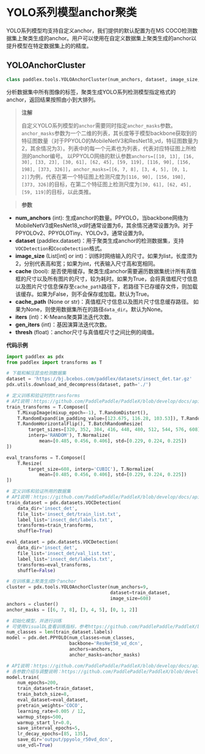 # YOLO系列模型anchor聚类

YOLO系列模型均支持自定义anchor，我们提供的默认配置为在MS COCO检测数据集上聚类生成的anchor。用户可以使用在自定义数据集上聚类生成的anchor以提升模型在特定数据集上的的精度。

## YOLOAnchorCluster

```python
class paddlex.tools.YOLOAnchorCluster(num_anchors, dataset, image_size, cache, cache_path=None, iters=300, gen_iters=1000, thresh=0.25)
```
分析数据集中所有图像的标签，聚类生成YOLO系列检测模型指定格式的anchor，返回结果按照由小到大排列。

> **注解**
>
> 自定义YOLO系列模型的`anchor`需要同时指定`anchor_masks`参数。`anchor_masks`参数为一个二维的列表，其长度等于模型backbone获取到的特征图数量（对于PPYOLO的MobileNetV3和ResNet18_vd，特征图数量为2，其余情况为3）。列表中的每一个元素也为列表，代表对应特征图上所检测的anchor编号。
> 以PPYOLO网络的默认参数`anchors=[[10, 13], [16, 30], [33, 23], [30, 61], [62, 45], [59, 119], [116, 90], [156, 198], [373, 326]]`，`anchor_masks=[[6, 7, 8], [3, 4, 5], [0, 1, 2]]`为例，代表在第一个特征图上检测尺度为`[116, 90], [156, 198], [373, 326]`的目标，在第二个特征图上检测尺度为`[30, 61], [62, 45], [59, 119]`的目标，以此类推。

> **参数**
>
* **num_anchors** (int): 生成anchor的数量。PPYOLO，当backbone网络为MobileNetV3或ResNet18_vd时通常设置为6，其余情况通常设置为9。对于PPYOLOv2、PPYOLOTiny、YOLOv3，通常设置为9。
* **dataset** (paddlex.dataset)：用于聚类生成anchor的检测数据集，支持`VOCDetection`和`CocoDetection`格式。
* **image_size** (List[int] or int)：训练时网络输入的尺寸。如果为list，长度须为2，分别代表高和宽；如果为int，代表输入尺寸高和宽相同。
* **cache** (bool): 是否使用缓存。聚类生成anchor需要遍历数据集统计所有真值框的尺寸以及所有图片的尺寸，较为耗时。如果为True，会将真值框尺寸信息以及图片尺寸信息保存至`cache_path`路径下，若路径下已存缓存文件，则加载该缓存。如果为False，则不会保存或加载。默认为True。
* **cache_path** (None or str)：真值框尺寸信息以及图片尺寸信息缓存路径。 如果为None，则使用数据集所在的路径`data_dir`。默认为None。
* **iters** (int)：K-Means聚类算法迭代次数。
* **gen_iters** (int)：基因演算法迭代次数。
* **thresh** (float)：anchor尺寸与真值框尺寸之间比例的阈值。

**代码示例**
```python
import paddlex as pdx
from paddlex import transforms as T

# 下载和解压昆虫检测数据集
dataset = 'https://bj.bcebos.com/paddlex/datasets/insect_det.tar.gz'
pdx.utils.download_and_decompress(dataset, path='./')

# 定义训练和验证时的transforms
# API说明：https://github.com/PaddlePaddle/PaddleX/blob/develop/docs/apis/transforms/transforms.md
train_transforms = T.Compose([
    T.MixupImage(mixup_epoch=-1), T.RandomDistort(),
    T.RandomExpand(im_padding_value=[123.675, 116.28, 103.53]), T.RandomCrop(),
    T.RandomHorizontalFlip(), T.BatchRandomResize(
        target_sizes=[320, 352, 384, 416, 448, 480, 512, 544, 576, 608],
        interp='RANDOM'), T.Normalize(
            mean=[0.485, 0.456, 0.406], std=[0.229, 0.224, 0.225])
])

eval_transforms = T.Compose([
    T.Resize(
        target_size=608, interp='CUBIC'), T.Normalize(
            mean=[0.485, 0.456, 0.406], std=[0.229, 0.224, 0.225])
])

# 定义训练和验证所用的数据集
# API说明：https://github.com/PaddlePaddle/PaddleX/blob/develop/docs/apis/datasets.md
train_dataset = pdx.datasets.VOCDetection(
    data_dir='insect_det',
    file_list='insect_det/train_list.txt',
    label_list='insect_det/labels.txt',
    transforms=train_transforms,
    shuffle=True)

eval_dataset = pdx.datasets.VOCDetection(
    data_dir='insect_det',
    file_list='insect_det/val_list.txt',
    label_list='insect_det/labels.txt',
    transforms=eval_transforms,
    shuffle=False)

# 在训练集上聚类生成9个anchor
cluster = pdx.tools.YOLOAnchorCluster(num_anchors=9,
                                      dataset=train_dataset,
                                      image_size=608)
anchors = cluster()
anchor_masks = [[6, 7, 8], [3, 4, 5], [0, 1, 2]]

# 初始化模型，并进行训练
# 可使用VisualDL查看训练指标，参考https://github.com/PaddlePaddle/PaddleX/blob/develop/docs/visualdl.md
num_classes = len(train_dataset.labels)
model = pdx.det.PPYOLO(num_classes=num_classes,
                       backbone='ResNet50_vd_dcn',
                       anchors=anchors,
                       anchor_masks=anchor_masks)

# API说明：https://github.com/PaddlePaddle/PaddleX/blob/develop/docs/apis/models/detection.md
# 各参数介绍与调整说明：https://github.com/PaddlePaddle/PaddleX/blob/develop/docs/parameters.md
model.train(
    num_epochs=200,
    train_dataset=train_dataset,
    train_batch_size=8,
    eval_dataset=eval_dataset,
    pretrain_weights='COCO',
    learning_rate=0.005 / 12,
    warmup_steps=500,
    warmup_start_lr=0.0,
    save_interval_epochs=5,
    lr_decay_epochs=[85, 135],
    save_dir='output/ppyolo_r50vd_dcn',
    use_vdl=True)
```
